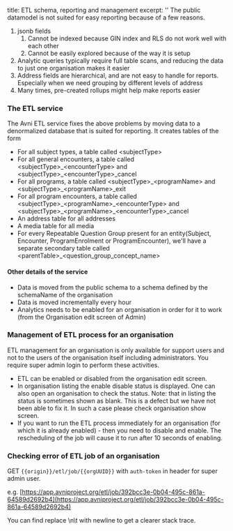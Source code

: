 title: ETL schema, reporting and management
excerpt: ''
The public datamodel is not suited for easy reporting because of a few reasons. 

1. jsonb fields 
   1. Cannot be indexed because GIN index and RLS do not work well with each other
   2. Cannot be easily explored because of the way it is setup
2. Analytic queries typically require full table scans, and reducing the data to just one organisation makes it easier
3. Address fields are hierarchical, and are not easy to handle for reports. Especially when we need grouping by different levels of address
4. Many times, pre-created rollups might help make reports easier

### The ETL service

The Avni ETL service fixes the above problems by moving data to a denormalized database that is suited for reporting. It creates tables of the form

* For all subject types, a table called \<subjectType\>
* For all general encounters, a table called \<subjectType\>\_\<encounterType\> and \<subjectType\>\_\<encounterType>\_cancel
* For all programs, a table called \<subjectType\>\_\<programName\> and \<subjectType\>\_\<programName\>\_exit
* For all program encounters, a table called \<subjectType\>\_\<programName\>\_\<encounterType\> and \<subjectType\>\_\<programName\>\_\<encounterType\>\_cancel
* An address table for all addresses
* A media table for all media
* For every Repeatable Question Group present for an entity(Subject, Encounter, ProgramEnrolment or ProgramEncounter), we'll have a separate secondary table called  \<parentTable\>\_\<question\_group\_concept\_name\>

#### Other details of the service

* Data is moved from the public schema to a schema defined by the schemaName of the organisation
* Data is moved incrementally every hour
* Analytics needs to be enabled for an organisation in order for it to work (from the Organisation edit screen of Admin)

### Management of ETL process for an organisation

ETL management for an organisation is only available for support users and not to the users of the organisation itself including administrators. You require super admin login to perform these activities.

* ETL can be enabled or disabled from the organisation edit screen.
* In organisation listing the enable disable status is displayed. One can also open an organisation to check the status. Note: that in listing the status is sometimes shown as blank. This is a defect but we have not been able to fix it. In such a case please check organisation show screen.
* If you want to run the ETL process immediately for an organisation (for which it is already enabled) - then you need to disable and enable. The rescheduling of the job will cause it to run after 10 seconds of enabling.

### Checking error of ETL job of an organisation

GET `{{origin}}/etl/job/{{orgUUID}}` with `auth-token` in header for super admin user.

e.g. [https://app.avniproject.org/etl/job/392bcc3e-0b04-495c-861a-64589d2692b4](https://app.avniproject.org/etl/job/392bcc3e-0b04-495c-861a-64589d2692b4)

You can find replace \\n\\t with newline to get a clearer stack trace.

